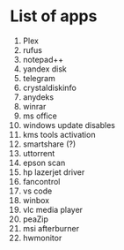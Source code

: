 # List of apps

1) Plex
2) rufus
3) notepad++
4) yandex disk
5) telegram
6) crystaldiskinfo
7) anydeks
8) winrar
9) ms office
10) windows update disables
11) kms tools activation
12) smartshare (?)
13) uttorrent
14) epson scan
15) hp lazerjet driver
16) fancontrol
17) vs code
18) winbox
19) vlc media player
20) peaZip
21) msi afterburner
22) hwmonitor
